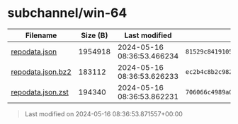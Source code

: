 # subchannel/win-64
| Filename | Size (B) | Last modified | SHA256 | MD5 |
|----------|----------|---------------|--------|-----|
| [repodata.json](repodata.json) | 1954918 | 2024-05-16 08:36:53.466234 | `81529c841910501884001bd9a911954a87695e35d7ba51cbccd0d076ee454051` | `f7c942be50185726c3877db08ef73c95` |
| [repodata.json.bz2](repodata.json.bz2) | 183112 | 2024-05-16 08:36:53.626233 | `ec2b4c8b2c982007d687fd1024d7ade7728b750b7d2cd0f76af85960190f4efb` | `b662bd2672f671e16110a49a499b5eab` |
| [repodata.json.zst](repodata.json.zst) | 194340 | 2024-05-16 08:36:53.862231 | `706066c4989a09111ca05989d1e3d1521509a490931e4bbdf4f9e9c9d2e7fb12` | `a78fe5cff4fe237e032204c2103464a3` |

> Last modified on 2024-05-16 08:36:53.871557+00:00